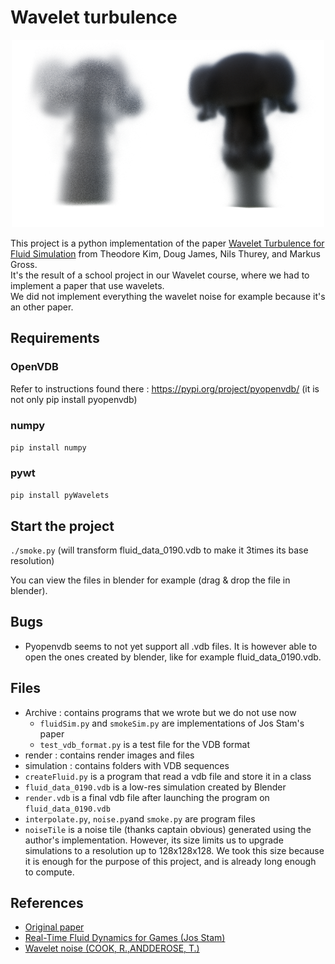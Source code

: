 # Wavelet turbulence

<p align="center">
  <img width="500" height="300" src="render/rendu3.png" />
</p>

This project is a python implementation of the paper [Wavelet Turbulence for Fluid Simulation](https://www.cs.cornell.edu/~tedkim/WTURB/wavelet_turbulence.pdf) from Theodore Kim, Doug James, Nils Thurey, and Markus Gross.   
It's the result of a school project in our Wavelet course, where we had to implement a paper that use wavelets.   
We did not implement everything the wavelet noise for example because it's an other paper.

## Requirements
### OpenVDB
Refer to instructions found there : https://pypi.org/project/pyopenvdb/ (it is not only pip install pyopenvdb)

### numpy
`pip install numpy`

### pywt
`pip install pyWavelets`

## Start the project

`./smoke.py`
(will transform fluid_data_0190.vdb to make it 3times its base resolution)

You can view the files in blender for example (drag & drop the file in blender).

## Bugs
 - Pyopenvdb seems to not yet support all .vdb files. It is however able to open the ones created by blender, like for example fluid_data_0190.vdb.

## Files
 - Archive : contains programs that we wrote but we do not use now
    - `fluidSim.py` and `smokeSim.py` are implementations of Jos Stam's paper
    - `test_vdb_format.py` is a test file for the VDB format
 - render : contains render images and files
 - simulation : contains folders with VDB sequences
 - `createFluid.py` is a program that read a vdb file and store it in a class
 - `fluid_data_0190.vdb` is a low-res simulation created by Blender
 - `render.vdb` is a final vdb file after launching the program on `fluid_data_0190.vdb`
 - `interpolate.py`, `noise.py`and `smoke.py` are program files
 - `noiseTile` is a noise tile (thanks captain obvious) generated using the author's implementation. However, its size limits us to upgrade simulations to a resolution up to 128x128x128. We took this size because it is enough for the purpose of this project, and is already long enough to compute.

## References
 - [Original paper](https://www.cs.cornell.edu/~tedkim/WTURB/)
 - [Real-Time Fluid Dynamics for Games (Jos Stam)](https://www.dgp.toronto.edu/public_user/stam/reality/Research/pdf/GDC03.pdf)
 - [Wavelet noise (COOK, R.,ANDDEROSE, T.)](https://graphics.pixar.com/library/WaveletNoise/paper.pdf)